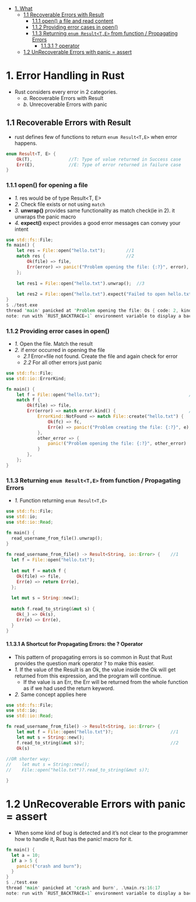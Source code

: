 - [1. What](#what)
  - [1.1 Recoverable Errors with Result](#recerrors)
    - [1.1.1 open() a file and read content](#open)
    - [1.1.2 Providing error cases in open()](#err)
    - [1.1.3 Returning `enum Result<T,E>` from function / Propagating Errors](#ret)
      - [1.1.3.1 ? operator](#operator)
  - [1.2 UnRecoverable Errors with panic = assert](#panic)

<a name=what></a>
# 1. Error Handling in Rust
- Rust considers every error in 2 categories.
  - _a._ Recoverable Errors with Result
  - _b._ Unrecoverable Errors with panic

<a name=recerrors></a>
## 1.1 Recoverable Errors with Result
- rust defines few of functions to return `enum Result<T,E>` when error happens.
```rust
enum Result<T, E> {
    Ok(T),              //T: Type of value returned in Success case
    Err(E),             //E: Type of error returned in failure case
}
```

<a name=open></a>
### 1.1.1 open() for opening a file
- _1._ res would be of type Result<T, E>
- _2._ Check file exists or not using `match` 
- _3._ **unwrap()** provides same functionality as match check(ie in 2). it unwraps the panic macro
- _4._ **expect()** expect provides a good error messages can convey your intent
```rust
use std::fs::File;
fn main() {
    let res = File::open("hello.txt");        //1
    match res {                               //2
        Ok(file) => file,
        Err(error) => panic!("Problem opening the file: {:?}", error),
    };
    
    let res1 = File::open("hello.txt").unwrap();  //3
    
    let res2 = File::open("hello.txt").expect("Failed to open hello.txt");      //4
}
$ ./test.exe
thread 'main' panicked at 'Problem opening the file: Os { code: 2, kind: NotFound, message: "The system cannot find the file specified." }', .\main.rs:16:23
note: run with `RUST_BACKTRACE=1` environment variable to display a backtrace
```

<a name=err></a>
### 1.1.2 Providing error cases in open()
  - _1._ Open the file. Match the result
  - _2._ if error occurred in opening the file
    - _2.1_ Error=file not found. Create the file and again check for error
    - _2.2_ For all other errors just panic
```rust
use std::fs::File;
use std::io::ErrorKind;

fn main() {
    let f = File::open("hello.txt");                                  //1
    match f {
        Ok(file) => file,
        Err(error) => match error.kind() {                            //2
            ErrorKind::NotFound => match File::create("hello.txt") {   //2.1
                Ok(fc) => fc,
                Err(e) => panic!("Problem creating the file: {:?}", e),
            },
            other_error => {                                           //2.2
                panic!("Problem opening the file: {:?}", other_error)
            }
        },
    };
}
```

<a name=ret></a>
### 1.1.3 Returning `enum Result<T,E>` from function / Propagating Errors
- _1._ Function returning `enum Result<T,E>`
```rust
use std::fs::File;
use std::io;
use std::io::Read;

fn main() {
  read_username_from_file().unwrap();      
}
    
fn read_username_from_file() -> Result<String, io::Error> {    //1
  let f = File::open("hello.txt");
    
  let mut f = match f {
    Ok(file) => file,
    Err(e) => return Err(e),
  };
    
  let mut s = String::new();
    
  match f.read_to_string(&mut s) {
    Ok(_) => Ok(s),
    Err(e) => Err(e),
  }
}
```

<a name=operator></a>
#### 1.1.3.1 A Shortcut for Propagating Errors: the ? Operator
- This pattern of propagating errors is so common in Rust that Rust provides the question mark operator ? to make this easier.
- _1._ If the value of the Result is an Ok, the value inside the Ok will get returned from this expression, and the program will continue.
  - If the value is an Err, the Err will be returned from the whole function as if we had used the return keyword.
- _2._ Same concept applies here
```rust
use std::fs::File;
use std::io;
use std::io::Read;

fn read_username_from_file() -> Result<String, io::Error> {
    let mut f = File::open("hello.txt")?;                      //1
    let mut s = String::new();
    f.read_to_string(&mut s)?;                                 //2
    Ok(s)
    
//OR shorter way:
//    let mut s = String::new();
//    File::open("hello.txt")?.read_to_string(&mut s)?;

}
```

<a name=panic></a>
# 1.2 UnRecoverable Errors with panic = assert
- When some kind of bug is detected and it’s not clear to the programmer how to handle it, Rust has the panic! macro for it.
```rust
fn main() {
  let a = 10;
  if a > 5 {
    panic!("crash and burn");
  }
}
$ ./test.exe
thread 'main' panicked at 'crash and burn', .\main.rs:16:17
note: run with `RUST_BACKTRACE=1` environment variable to display a backtrace
```
